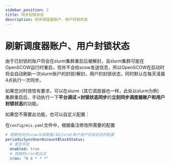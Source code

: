 ```yaml
---
sidebar_position: 2
title: 同步封锁状态
description: 同步调度器账户、用户封锁状态
---
```


# 刷新调度器账户、用户封锁状态

由于已封锁的账户将会在slurm集群重启后被解封，且slurm集群可能在OpenSCOW运行时重启，但并不会给scow发送信息，所以OpenSCOW在启动时将会自动刷新一次slurm账户的封锁/解封，用户的封锁状态，同时默认在每天凌晨4点执行一次同步。

如果您对时效性有要求，可以在slurm（其它调度器也一样，此处以slurm为例）集群重启后，手动执行一下**平台调试**->**封锁状态同步**的**立刻同步调度器账户和用户封锁状态**的功能。

如果您不需要此功能，也可以自定义配置：

在`config/mis.yaml`文件中，根据备注修改所需要的配置

```yaml title="config/mis.yaml"
# 周期性同步scow与调度器(如slurm)账户用户封锁状态的配置
periodicSyncUserAccountBlockStatus:
  # 是否开启
  enabled: true
  # 周期的cron表达式
  cron: "0 4 * * *"

```
